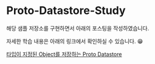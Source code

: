 # Proto-Datastore-Study

해당 샘플 저장소를 구현하면서 아래의 포스팅을 작성하였습니다.

자세한 학습 내용은 아래의 링크에서 확인하실 수 있습니다. 😁

[타입이 지정된 Object를 저장하는 Proto Datastore](https://wooktech.oopy.io/proto-datastore)
